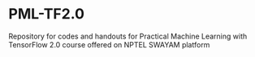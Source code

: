 # PML-TF2.0
Repository for codes and handouts for Practical Machine Learning with TensorFlow 2.0 course offered on NPTEL SWAYAM platform
